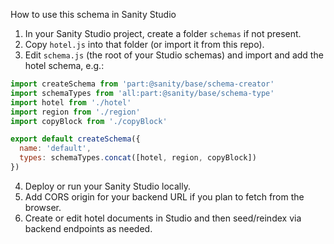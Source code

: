 How to use this schema in Sanity Studio

1. In your Sanity Studio project, create a folder `schemas` if not present.
2. Copy `hotel.js` into that folder (or import it from this repo).
3. Edit `schema.js` (the root of your Studio schemas) and import and add the hotel schema, e.g.:

```javascript
import createSchema from 'part:@sanity/base/schema-creator'
import schemaTypes from 'all:part:@sanity/base/schema-type'
import hotel from './hotel'
import region from './region'
import copyBlock from './copyBlock'

export default createSchema({
  name: 'default',
  types: schemaTypes.concat([hotel, region, copyBlock])
})
```

4. Deploy or run your Sanity Studio locally.
5. Add CORS origin for your backend URL if you plan to fetch from the browser.
6. Create or edit hotel documents in Studio and then seed/reindex via backend endpoints as needed.
